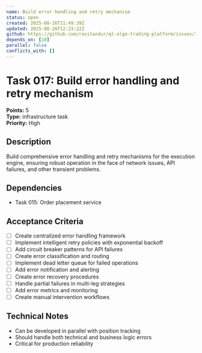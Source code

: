 ```yaml
---
name: Build error handling and retry mechanism
status: open
created: 2025-08-26T11:49:39Z
updated: 2025-08-26T12:23:22Z
github: https://github.com/ravitandur/ql-algo-trading-platform/issues/10
depends_on: [10]
parallel: false
conflicts_with: []
---
```


# Task 017: Build error handling and retry mechanism

**Points:** 5  
**Type:** infrastructure task  
**Priority:** High

## Description
Build comprehensive error handling and retry mechanisms for the execution engine, ensuring robust operation in the face of network issues, API failures, and other transient problems.

## Dependencies
- Task 015: Order placement service

## Acceptance Criteria
- [ ] Create centralized error handling framework
- [ ] Implement intelligent retry policies with exponential backoff
- [ ] Add circuit breaker patterns for API failures
- [ ] Create error classification and routing
- [ ] Implement dead letter queue for failed operations
- [ ] Add error notification and alerting
- [ ] Create error recovery procedures
- [ ] Handle partial failures in multi-leg strategies
- [ ] Add error metrics and monitoring
- [ ] Create manual intervention workflows

## Technical Notes
- Can be developed in parallel with position tracking
- Should handle both technical and business logic errors
- Critical for production reliability
